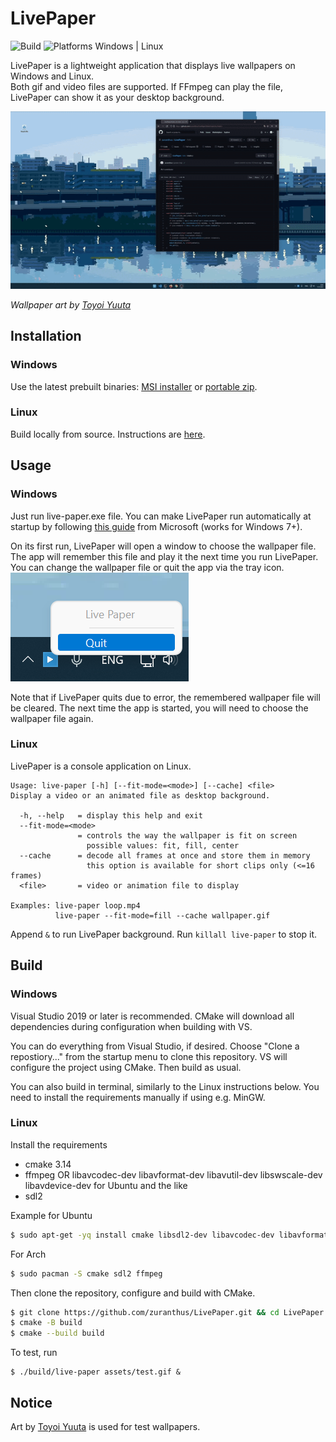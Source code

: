 ﻿# LivePaper
![Build](https://github.com/zuranthus/LivePaper/actions/workflows/build.yml/badge.svg) ![Platforms Windows | Linux](https://img.shields.io/badge/Platforms-Windows%20%7C%20Linux-blue)

LivePaper is a lightweight application that displays live wallpapers on Windows and Linux.
<br>Both gif and video files are supported. If FFmpeg can play the file, LivePaper can show it as your desktop background.

![Screencap](assets/screencap.gif)

_Wallpaper art by [Toyoi Yuuta](https://twitter.com/1041uuu)_

## Installation
### Windows
Use the latest prebuilt binaries: [MSI installer](https://github.com/zuranthus/LivePaper/releases/download/latest/LivePaper-0.0.0-win64.msi) or [portable zip](https://github.com/zuranthus/LivePaper/releases/download/latest/LivePaper-0.0.0-win64.zip).

### Linux
Build locally from source. Instructions are [here](#build).

## Usage
### Windows
Just run live-paper.exe file. You can make LivePaper run automatically at startup by following [this guide](https://support.microsoft.com/en-us/windows/add-an-app-to-run-automatically-at-startup-in-windows-10-150da165-dcd9-7230-517b-cf3c295d89dd) from Microsoft (works for Windows 7+).

On its first run, LivePaper will open a window to choose the wallpaper file. The app will remember this file and play it the next time you run LivePaper. You can change the wallpaper file or quit the app via the tray icon.  
![Close with tray icon](assets/close_with_tray.png)

Note that if LivePaper quits due to error, the remembered wallpaper file will be cleared. The next time the app is started, you will need to choose the wallpaper file again.

### Linux
LivePaper is a console application on Linux.
```
Usage: live-paper [-h] [--fit-mode=<mode>] [--cache] <file>
Display a video or an animated file as desktop background.

  -h, --help   = display this help and exit
  --fit-mode=<mode>
               = controls the way the wallpaper is fit on screen
                 possible values: fit, fill, center
  --cache      = decode all frames at once and store them in memory
                 this option is available for short clips only (<=16 frames)
  <file>       = video or animation file to display

Examples: live-paper loop.mp4
          live-paper --fit-mode=fill --cache wallpaper.gif
```

Append `&` to run LivePaper background. Run `killall live-paper` to stop it.

## Build
### Windows
Visual Studio 2019 or later is recommended. CMake will download all dependencies during configuration when building with VS.

You can do everything from Visual Studio, if desired. Choose "Clone a repostiory..." from the startup menu to clone this repository. VS will configure the project using CMake. Then build as usual.

You can also build in terminal, similarly to the Linux instructions below. You need to install the requirements manually if using e.g. MinGW.

### Linux
Install the requirements
- cmake 3.14
- ffmpeg OR libavcodec-dev libavformat-dev libavutil-dev libswscale-dev libavdevice-dev for Ubuntu and the like
- sdl2

Example for Ubuntu 

```bash
$ sudo apt-get -yq install cmake libsdl2-dev libavcodec-dev libavformat-dev libavutil-dev libswscale-dev libavdevice-dev
```

For Arch
```bash
$ sudo pacman -S cmake sdl2 ffmpeg
```

Then clone the repository, configure and build with CMake.
```bash
$ git clone https://github.com/zuranthus/LivePaper.git && cd LivePaper
$ cmake -B build
$ cmake --build build
```
To test, run
```
$ ./build/live-paper assets/test.gif &
```

## Notice

Art by [Toyoi Yuuta](https://twitter.com/1041uuu) is used for test wallpapers.
